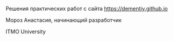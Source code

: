 Решения практических работ с сайта https://dementiy.github.io

Мороз Анастасия, начинающий разработчик

ITMO University